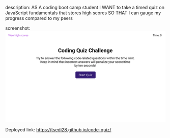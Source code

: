 description:
AS A coding boot camp student
I WANT to take a timed quiz on JavaScript fundamentals that stores high scores
SO THAT I can gauge my progress compared to my peers

screenshot:
![app screenshot](/Assets/images/04-web-apis-homework-demo.gif)

Deployed link: 
https://tsedi28.github.io/code-quiz/
